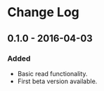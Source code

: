# Change Log

## 0.1.0 - 2016-04-03
### Added
- Basic read functionality.
- First beta version available.
